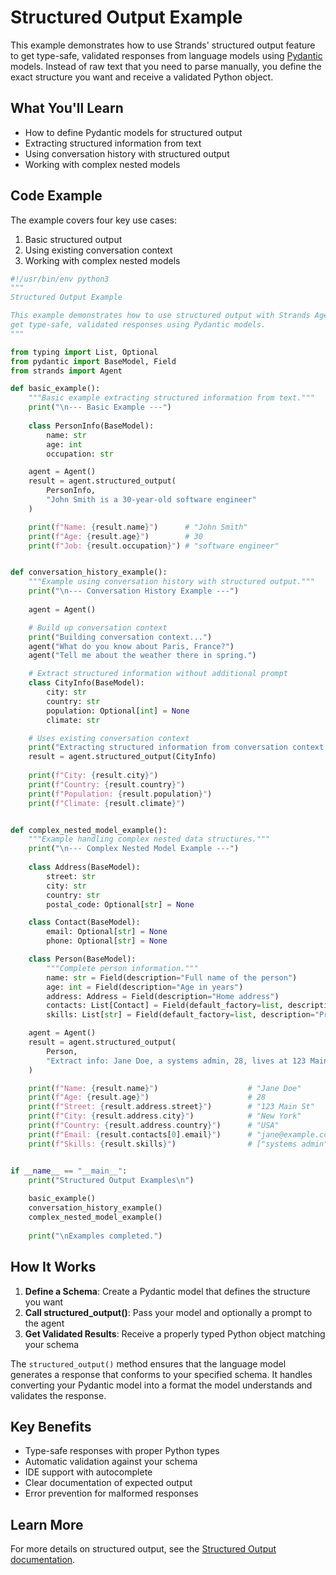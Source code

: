 # Structured Output Example

This example demonstrates how to use Strands' structured output feature to get type-safe, validated responses from language models using [Pydantic](https://docs.pydantic.dev/latest/concepts/models/) models. Instead of raw text that you need to parse manually, you define the exact structure you want and receive a validated Python object.

## What You'll Learn

- How to define Pydantic models for structured output
- Extracting structured information from text
- Using conversation history with structured output
- Working with complex nested models

## Code Example

The example covers four key use cases:

1. Basic structured output
2. Using existing conversation context
3. Working with complex nested models

```python
#!/usr/bin/env python3
"""
Structured Output Example

This example demonstrates how to use structured output with Strands Agents to
get type-safe, validated responses using Pydantic models.
"""

from typing import List, Optional
from pydantic import BaseModel, Field
from strands import Agent

def basic_example():
    """Basic example extracting structured information from text."""
    print("\n--- Basic Example ---")
    
    class PersonInfo(BaseModel):
        name: str
        age: int
        occupation: str

    agent = Agent()
    result = agent.structured_output(
        PersonInfo, 
        "John Smith is a 30-year-old software engineer"
    )

    print(f"Name: {result.name}")      # "John Smith"
    print(f"Age: {result.age}")        # 30 
    print(f"Job: {result.occupation}") # "software engineer"


def conversation_history_example():
    """Example using conversation history with structured output."""
    print("\n--- Conversation History Example ---")
    
    agent = Agent()

    # Build up conversation context
    print("Building conversation context...")
    agent("What do you know about Paris, France?")
    agent("Tell me about the weather there in spring.")

    # Extract structured information without additional prompt
    class CityInfo(BaseModel):
        city: str
        country: str
        population: Optional[int] = None
        climate: str

    # Uses existing conversation context
    print("Extracting structured information from conversation context...")
    result = agent.structured_output(CityInfo)
    
    print(f"City: {result.city}")
    print(f"Country: {result.country}")
    print(f"Population: {result.population}")
    print(f"Climate: {result.climate}")


def complex_nested_model_example():
    """Example handling complex nested data structures."""
    print("\n--- Complex Nested Model Example ---")
    
    class Address(BaseModel):
        street: str
        city: str
        country: str
        postal_code: Optional[str] = None

    class Contact(BaseModel):
        email: Optional[str] = None
        phone: Optional[str] = None

    class Person(BaseModel):
        """Complete person information."""
        name: str = Field(description="Full name of the person")
        age: int = Field(description="Age in years")
        address: Address = Field(description="Home address")
        contacts: List[Contact] = Field(default_factory=list, description="Contact methods")
        skills: List[str] = Field(default_factory=list, description="Professional skills")

    agent = Agent()
    result = agent.structured_output(
        Person,
        "Extract info: Jane Doe, a systems admin, 28, lives at 123 Main St, New York, USA. Email: jane@example.com"
    )

    print(f"Name: {result.name}")                    # "Jane Doe"
    print(f"Age: {result.age}")                      # 28
    print(f"Street: {result.address.street}")        # "123 Main St" 
    print(f"City: {result.address.city}")            # "New York"
    print(f"Country: {result.address.country}")      # "USA"
    print(f"Email: {result.contacts[0].email}")      # "jane@example.com"
    print(f"Skills: {result.skills}")                # ["systems admin"]


if __name__ == "__main__":
    print("Structured Output Examples\n")
    
    basic_example()
    conversation_history_example()
    complex_nested_model_example()
    
    print("\nExamples completed.")
```

## How It Works

1. **Define a Schema**: Create a Pydantic model that defines the structure you want
2. **Call structured_output()**: Pass your model and optionally a prompt to the agent
3. **Get Validated Results**: Receive a properly typed Python object matching your schema

The `structured_output()` method ensures that the language model generates a response that conforms to your specified schema. It handles converting your Pydantic model into a format the model understands and validates the response.

## Key Benefits

- Type-safe responses with proper Python types
- Automatic validation against your schema
- IDE support with autocomplete
- Clear documentation of expected output
- Error prevention for malformed responses

## Learn More

For more details on structured output, see the [Structured Output documentation](../../user-guide/concepts/agents/structured-output.md).
